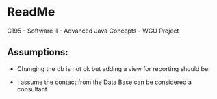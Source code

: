 # ReadMe
C195 - Software II - Advanced Java Concepts - WGU Project

## Assumptions:  
* Changing the db is not ok but adding a view for reporting should be.

* I assume the contact from the Data Base can be considered a consultant.